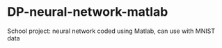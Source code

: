 # DP-neural-network-matlab
School project: neural network coded using Matlab, can use with MNIST data
